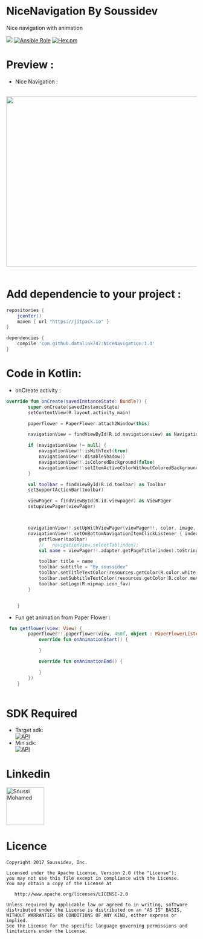 # NiceNavigation By Soussidev
Nice navigation with animation


[![](https://jitpack.io/v/datalink747/NiceNavigation.svg)](https://jitpack.io/#datalink747/NiceNavigation)
[![Ansible Role](https://img.shields.io/badge/Developer-Soussidev-yellow.svg)]()
[![Hex.pm](https://img.shields.io/hexpm/l/plug.svg)]()
<br>

# Preview :
* Nice Navigation :

<br>
<img src="picture/NiceNavigation.gif" height="450" width="580">&nbsp;
<br>

# Add dependencie to your project :

```gradle
repositories {
    jcenter()
    maven { url "https://jitpack.io" }
}

dependencies {
    compile 'com.github.datalink747:NiceNavigation:1.1'
}
```

# Code in Kotlin:

* onCreate activity :

```kotlin
override fun onCreate(savedInstanceState: Bundle?) {
        super.onCreate(savedInstanceState)
        setContentView(R.layout.activity_main)

        paperflower = PaperFlower.attach2Window(this)

        navigationView = findViewById(R.id.navigationview) as NavigationView

        if (navigationView != null) {
            navigationView!!.isWithText(true)
            navigationView!!.disableShadow()
            navigationView!!.isColoredBackground(false)
            navigationView!!.setItemActiveColorWithoutColoredBackground(ContextCompat.getColor(this, R.color.menu_color_10))
        }

        val toolbar = findViewById(R.id.toolbar) as Toolbar
        setSupportActionBar(toolbar)

        viewPager = findViewById(R.id.viewpager) as ViewPager
        setupViewPager(viewPager)



        navigationView!!.setUpWithViewPager(viewPager!!, color, image, this@MainActivity)
        navigationView!!.setOnBottomNavigationItemClickListener { index ->
            getflower(toolbar)
            //   navigationView.selectTab(index);
            val name = viewPager!!.adapter.getPageTitle(index).toString()

            toolbar.title = name
            toolbar.subtitle = "By soussidev"
            toolbar.setTitleTextColor(resources.getColor(R.color.white))
            toolbar.setSubtitleTextColor(resources.getColor(R.color.menu_color_1))
            toolbar.setLogo(R.mipmap.icon_fav)
        }


    }
```
* Fun get animation from Paper Flower :

```kotlin
 fun getflower(view: View) {
        paperflower!!.paperflower(view, 450f, object : PaperFlowerListener {
            override fun onAnimationStart() {

            }

            override fun onAnimationEnd() {

            }
        })
    }
    
```

# SDK Required
+ Target sdk:<br>
[![API](https://img.shields.io/badge/API-23%2B-brightgreen.svg?style=flat)](https://android-arsenal.com/api?level=23)
+ Min sdk:<br>
[![API](https://img.shields.io/badge/API-19%2B-orange.svg?style=flat)](https://android-arsenal.com/api?level=19)

# Linkedin

<a href="https://www.linkedin.com/in/soussimohamed/">
<img src="picture/linkedin.png" height="100" width="100" alt="Soussi Mohamed">
</a>

# Licence

```
Copyright 2017 Soussidev, Inc.

Licensed under the Apache License, Version 2.0 (the "License");
you may not use this file except in compliance with the License.
You may obtain a copy of the License at

   http://www.apache.org/licenses/LICENSE-2.0

Unless required by applicable law or agreed to in writing, software
distributed under the License is distributed on an "AS IS" BASIS,
WITHOUT WARRANTIES OR CONDITIONS OF ANY KIND, either express or implied.
See the License for the specific language governing permissions and
limitations under the License.
```

